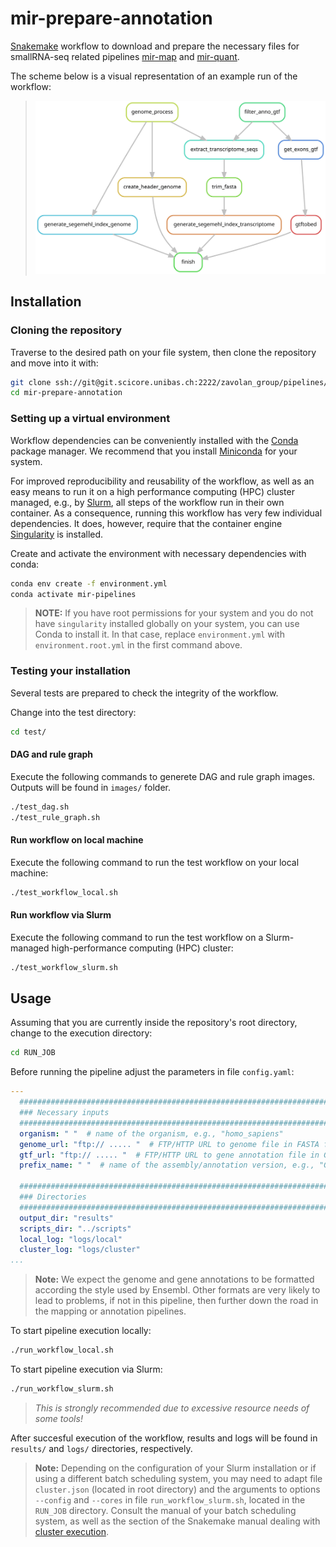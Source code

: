 # mir-prepare-annotation

[Snakemake] workflow to download and prepare the necessary files for
smallRNA-seq related pipelines
[mir-map](https://git.scicore.unibas.ch/zavolan_group/pipelines/mir-map)
and
[mir-quant](https://git.scicore.unibas.ch/zavolan_group/pipelines/mir-quant).

The scheme below is a visual representation of an example run of the
workflow:

> ![workflow_dag](images/rule_graph.svg)

## Installation

### Cloning the repository

Traverse to the desired path on your file system, then clone the repository and
move into it with:

```bash
git clone ssh://git@git.scicore.unibas.ch:2222/zavolan_group/pipelines/mir-prepare-annotation.git
cd mir-prepare-annotation
```

### Setting up a virtual environment

Workflow dependencies can be conveniently installed with the [Conda][conda]
package manager. We recommend that you install
[Miniconda][miniconda-installation] for your system.

For improved reproducibility and reusability of the workflow, as well as an
easy means to run it on a high performance computing (HPC) cluster managed,
e.g., by [Slurm][slurm], all steps of the workflow run in their own container.
As a consequence, running this workflow has very few individual dependencies. It
does, however, require that the container engine [Singularity][singularity] is
installed.

Create and activate the environment with necessary dependencies with conda:

```bash
conda env create -f environment.yml
conda activate mir-pipelines
```

> **NOTE:** If you have root permissions for your system and you do not have
> `singularity` installed globally on your system, you can use Conda to install
> it. In that case, replace `environment.yml` with `environment.root.yml` in
> the first command above.

### Testing your installation

Several tests are prepared to check the integrity of the workflow.

Change into the test directory:

```bash
cd test/
```

#### DAG and rule graph

Execute the following commands to generete DAG and rule graph images. Outputs
will be found in `images/` folder.

```bash
./test_dag.sh
./test_rule_graph.sh
```

#### Run workflow on local machine

Execute the following command to run the test workflow on your local machine:

```bash
./test_workflow_local.sh
```

#### Run workflow via Slurm

Execute the following command to run the test workflow on a Slurm-managed
high-performance computing (HPC) cluster:

```bash
./test_workflow_slurm.sh
```

## Usage

Assuming that you are currently inside the repository's root directory, change
to the execution directory:

```bash
cd RUN_JOB
```

Before running the pipeline adjust the parameters in file `config.yaml`:

```yaml
---
  ##############################################################################
  ### Necessary inputs
  ##############################################################################
  organism: " "  # name of the organism, e.g., "homo_sapiens"
  genome_url: "ftp:// ..... "  # FTP/HTTP URL to genome file in FASTA format
  gtf_url: "ftp:// ..... "  # FTP/HTTP URL to gene annotation file in GTF format
  prefix_name: " "  # name of the assembly/annotation version, e.g., "GRCh38.100"

  ##############################################################################
  ### Directories
  ##############################################################################
  output_dir: "results"
  scripts_dir: "../scripts"
  local_log: "logs/local"
  cluster_log: "logs/cluster"
...
```

> **Note:** We expect the genome and gene annotations to be formatted according
> the style used by Ensembl. Other formats are very likely to lead to problems,
> if not in this pipeline, then further down the road in the mapping or
> annotation pipelines.

To start pipeline execution locally:

```bash
./run_workflow_local.sh
```

To start pipeline execution via Slurm:

```bash
./run_workflow_slurm.sh
```

> *This is strongly recommended due to excessive resource needs of some tools!*

After succesful execution of the workflow, results and logs will be found in
`results/` and `logs/` directories, respectively.

> **Note:** Depending on the configuration of your Slurm installation or if
> using a different batch scheduling system, you may need to adapt file
> `cluster.json` (located in root directory) and the arguments to options
> `--config` and `--cores` in file `run_workflow_slurm.sh`, located in the
> `RUN_JOB` directory. Consult the manual of your batch scheduling system, as
> well as the section of the Snakemake manual dealing with [cluster execution].

[conda]: <https://docs.conda.io/projects/conda/en/latest/index.html>
[cluster execution]: <https://snakemake.readthedocs.io/en/stable/executing/cluster-cloud.html#cluster-execution>
[miniconda-installation]: <https://docs.conda.io/en/latest/miniconda.html>
[rule-graph]: images/rule_graph.svg
[snakemake]: <https://snakemake.readthedocs.io/en/stable/>
[singularity]: <https://sylabs.io/singularity/>
[slurm]: <https://slurm.schedmd.com/documentation.html>

